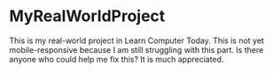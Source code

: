 # MyRealWorldProject
This is my real-world project in Learn Computer Today. This is not yet mobile-responsive because I am still struggling with this part. Is there anyone who could help me fix this? It is much appreciated.
